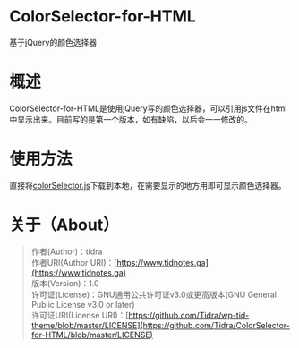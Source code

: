 # ColorSelector-for-HTML
基于jQuery的颜色选择器

# 概述
ColorSelector-for-HTML是使用jQuery写的颜色选择器，可以引用js文件在html中显示出来。目前写的是第一个版本，如有缺陷，以后会一一修改的。

# 使用方法
直接将[colorSelector.js](https://github.com/Tidra/ColorSelector-for-HTML/blob/master/colorSelector.js)下载到本地，在需要显示的地方用<code><script src="colorSelector.js"></script></code>即可显示颜色选择器。

# 关于（About）
> 作者(Author)：tidra  
> 作者URI(Author URI)：[https://www.tidnotes.ga](https://www.tidnotes.ga)  
> 版本(Version)：1.0  
> 许可证(License)：GNU通用公共许可证v3.0或更高版本(GNU General Public License v3.0 or later)  
> 许可证URI(License URI)：[https://github.com/Tidra/wp-tid-theme/blob/master/LICENSE](https://github.com/Tidra/ColorSelector-for-HTML/blob/master/LICENSE)  
